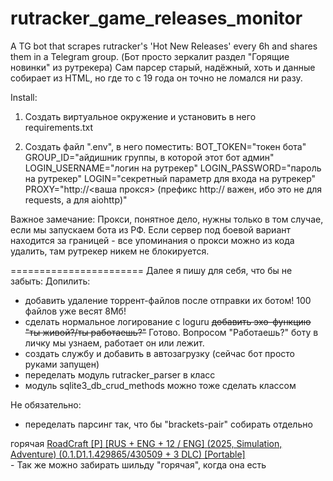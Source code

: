 # rutracker_game_releases_monitor
A TG bot that scrapes rutracker's 'Hot New Releases' every 6h and shares them in a Telegram group.
(Бот просто зеркалит раздел "Горящие новинки" из рутрекера)
Сам парсер старый, надёжный, хоть и данные собирает из HTML, но где то с 19 года он точно не ломался ни разу.

Install:
1. Создать виртуальное окружение и установить в него requirements.txt

2. Создать файл ".env", в него поместить:
BOT_TOKEN="токен бота"
GROUP_ID="айдишник группы, в которой этот бот админ"
LOGIN_USERNAME="логин на рутрекер"
LOGIN_PASSWORD="пароль на рутрекер"
LOGIN="секретный параметр для входа на рутрекер"
PROXY="http://<ваша прокся> (префикс http:// важен, ибо это не для requests, а для aiohttp)"

Важное замечание:
Прокси, понятное дело, нужны только в том случае, если мы запускаем бота из РФ. Если сервер под боевой вариант находится за границей - все упоминания о прокси можно из кода удалить, там рутрекер никем не блокируется.

======================= Далее я пишу для себя, что бы не забыть:
Допилить:
- добавить удаление торрент-файлов после отправки их ботом! 100 файлов уже весят 8Мб!
- сделать нормальное логирование с loguru
<del>добавить эхо-функцию "ты живой?/ты работаешь?"</del> Готово. Вопросом "Работаешь?" боту в личку мы узнаем, работает он или лежит.
- создать службу и добавить в автозагрузку (сейчас бот просто руками запущен)
- переделать модуль rutracker_parser в класс
- модуль sqlite3_db_crud_methods можно тоже сделать классом

Не обязательно:
- переделать парсинг так, что бы "brackets-pair" собирать отдельно 
<div class="wbr t-title">
	<span class="ttp-label ttp-hot">горячая</span>
	<a data-topic_id="6695479" class="med tLink tt-text ts-text hl-tags bold tags-initialized" href="viewtopic.php?t=6695479">RoadCraft
		<span class="brackets-pair">[P]</span>
		<span class="brackets-pair">[RUS + ENG + 12 / ENG]</span>
		<span class="brackets-pair">(2025, Simulation, Adventure)</span>
		<span class="brackets-pair">(0.<wbr>1.<wbr>D1.<wbr>1.<wbr>429865/430509 + 3 DLC)</span>
		<span class="brackets-pair">[Portable]</span>
	</a>
</div>
- Так же можно забирать шильду "горячая", когда она есть
